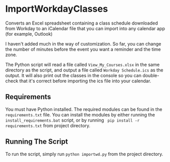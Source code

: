 # ImportWorkdayClasses
Converts an Excel spreadsheet containing a class schedule downloaded from Workday to an iCalendar file that you can import into any calendar app (for example, Outlook) 

I haven't added much in the way of customization. So far, you can change the number of minutes before the event you want a reminder and the time zone. 

The Python script will read a file called `View_My_Courses.xlsx` in the same directory as the script, and output a file called `Workday Schedule.ics` as the output. It will also print out the classes in the console so you can double-check that it's correct before importing the ics file into your calendar.

## Requirements
You must have Python installed. The required modules can be found in the `requirements.txt` file.
You can install the modules by either running the `install_requirements.bat` script, or by running `
pip install -r requirements.txt` from project directory.

## Running The Script
To run the script, simply run `python importwd.py` from the project directory.

